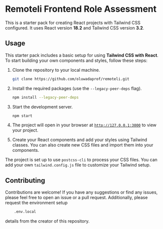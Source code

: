 # Remoteli Frontend Role Assessment

This is a starter pack for creating React projects with Tailwind CSS configured. It uses React version **18.2** and Tailwind CSS version **3.2**.

## Usage

This starter pack includes a basic setup for using **Tailwind CSS with React**. To start building your own components and styles, follow these steps:

1. Clone the repository to your local machine.
    ```sh
    git clone https://github.com/oluwadaprof/remoteli.git
    ```

1. Install the required packages (use the `--legacy-peer-deps` flag).
    ```sh
    npm install --legacy-peer-deps
    ```

1. Start the development server.
    ```sh
    npm start
    ```
1. The project will open in your browser at [`http://127.0.0.1:3000`](http://127.0.0.1:3000) to view your project.
1. Create your React components and add your styles using Tailwind classes. You can also create new CSS files and import them into your components.

The project is set up to use `postcss-cli` to process your CSS files. You can add your own `tailwind.config.js` file to customize your Tailwind setup.

## Contributing

Contributions are welcome! If you have any suggestions or find any issues, please feel free to open an issue or a pull request. Additionally, please request the environment setup 
```sh
    .env.local
```
details from the creator of this repository.